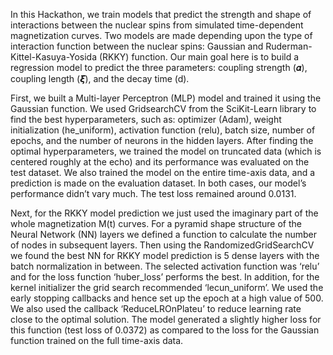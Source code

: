 In this Hackathon, we train models that predict the strength and shape of interactions between the nuclear spins from simulated time-dependent magnetization curves. Two models are made depending upon the type of interaction function between the nuclear spins: Gaussian and Ruderman-Kittel-Kasuya-Yosida (RKKY) function. Our main goal here is to build a regression model to predict the three parameters: coupling strength (𝜶), coupling length (𝞷), and the decay time (d).

First, we built a Multi-layer Perceptron (MLP) model and trained it using the Gaussian function. We used GridsearchCV from the SciKit-Learn library to find the best hyperparameters, such as: optimizer (Adam), weight initialization (he_uniform), activation function (relu), batch size, number of epochs, and the number of neurons in the hidden layers. After finding the optimal hyperparameters, we trained the model on truncated data (which is centered roughly at the echo) and its performance was evaluated on the test dataset. We also trained the model on the entire time-axis data, and a prediction is made on the evaluation dataset. In both cases, our model’s performance didn’t vary much. The test loss remained around 0.0131.

Next, for the RKKY model prediction we just used the imaginary part of the whole magnetization M(t) curves. For a pyramid shape structure of the Neural Network (NN) layers we defined a function to calculate the number of nodes in subsequent layers. Then using the RandomizedGridSearchCV we found the best NN for RKKY model prediction is 5 dense layers with the batch normalization in between. The selected activation function was ‘relu’ and for the loss function ‘huber_loss’ performs the best. In addition, for the kernel initializer the grid search recommended ‘lecun_uniform’. We used the early stopping callbacks and hence set up the epoch at a high value of 500. We also used the callback ‘ReduceLROnPlateu’ to reduce learning rate close to the optimal solution. The model generated a slightly higher loss for this function (test loss of 0.0372) as compared to the loss for the Gaussian function trained on the full time-axis data.
